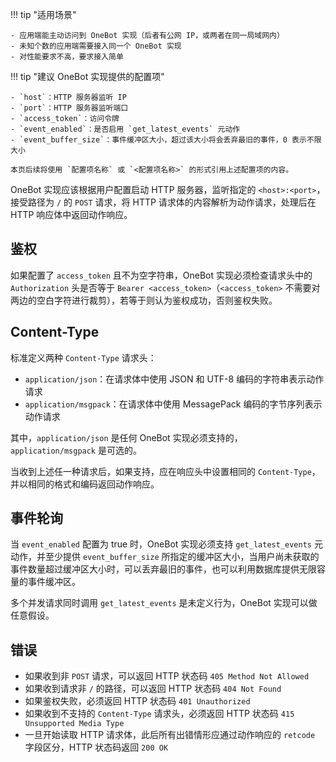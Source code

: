 !!! tip "适用场景"

    - 应用端能主动访问到 OneBot 实现（后者有公网 IP，或两者在同一局域网内）
    - 未知个数的应用端需要接入同一个 OneBot 实现
    - 对性能要求不高，要求接入简单

!!! tip "建议 OneBot 实现提供的配置项"

    - `host`：HTTP 服务器监听 IP
    - `port`：HTTP 服务器监听端口
    - `access_token`：访问令牌
    - `event_enabled`：是否启用 `get_latest_events` 元动作
    - `event_buffer_size`：事件缓冲区大小，超过该大小将会丢弃最旧的事件，0 表示不限大小

    本页后续将使用 `配置项名称` 或 `<配置项名称>` 的形式引用上述配置项的内容。

OneBot 实现应该根据用户配置启动 HTTP 服务器，监听指定的 `<host>:<port>`，接受路径为 `/` 的 `POST` 请求，将 HTTP 请求体的内容解析为动作请求，处理后在 HTTP 响应体中返回动作响应。

## 鉴权

如果配置了 `access_token` 且不为空字符串，OneBot 实现必须检查请求头中的 `Authorization` 头是否等于 `Bearer <access_token>`（`<access_token>` 不需要对两边的空白字符进行裁剪），若等于则认为鉴权成功，否则鉴权失败。

## Content-Type

标准定义两种 `Content-Type` 请求头：

- `application/json`：在请求体中使用 JSON 和 UTF-8 编码的字符串表示动作请求
- `application/msgpack`：在请求体中使用 MessagePack 编码的字节序列表示动作请求

其中，`application/json` 是任何 OneBot 实现必须支持的，`application/msgpack` 是可选的。

当收到上述任一种请求后，如果支持，应在响应头中设置相同的 `Content-Type`，并以相同的格式和编码返回动作响应。

## 事件轮询

当 `event_enabled` 配置为 true 时，OneBot 实现必须支持 `get_latest_events` 元动作，并至少提供 `event_buffer_size` 所指定的缓冲区大小，当用户尚未获取的事件数量超过缓冲区大小时，可以丢弃最旧的事件，也可以利用数据库提供无限容量的事件缓冲区。

多个并发请求同时调用 `get_latest_events` 是未定义行为，OneBot 实现可以做任意假设。

## 错误

- 如果收到非 `POST` 请求，可以返回 HTTP 状态码 `405 Method Not Allowed`
- 如果收到请求非 `/` 的路径，可以返回 HTTP 状态码 `404 Not Found`
- 如果鉴权失败，必须返回 HTTP 状态码 `401 Unauthorized`
- 如果收到不支持的 `Content-Type` 请求头，必须返回 HTTP 状态码 `415 Unsupported Media Type`
- 一旦开始读取 HTTP 请求体，此后所有出错情形应通过动作响应的 `retcode` 字段区分，HTTP 状态码返回 `200 OK`
